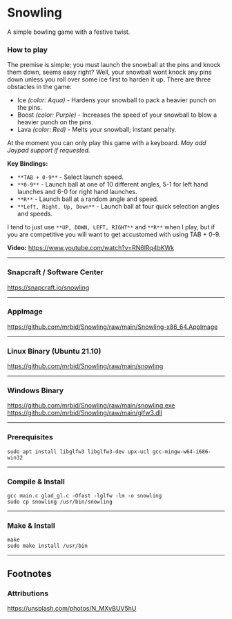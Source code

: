 # Snowling
A simple bowling game with a festive twist.

### How to play

The premise is simple; you must launch the snowball at the pins and knock them down, seems easy right? Well, your snowball wont knock any pins down unless you roll over some ice first to harden it up. There are three obstacles in the game:
* Ice _(color: Aqua)_ - Hardens your snowball to pack a heavier punch on the pins.
* Boost _(color: Purple)_ - Increases the speed of your snowball to blow a heavier punch on the pins.
* Lava _(color: Red)_ - Melts your snowball; instant penalty.

At the moment you can only play this game with a keyboard. _May add Joypad support if requested._

**Key Bindings:**
* `**TAB + 0-9**` - Select launch speed.
* `**0-9**` - Launch ball at one of 10 different angles, 5-1 for left hand launches and 6-0 for right hand launches.
* `**R**` - Launch ball at a random angle and speed.
* `**Left, Right, Up, Down**` - Launch ball at four quick selection angles and speeds.

I tend to just use `**UP, DOWN, LEFT, RIGHT**` and `**R**` when I play, but if you are competitive you will want to get accustomed with using TAB + 0-9.


**Video:** https://www.youtube.com/watch?v=RN6lRq4bKWk

---

### Snapcraft / Software Center
https://snapcraft.io/snowling

---

### AppImage
https://github.com/mrbid/Snowling/raw/main/Snowling-x86_64.AppImage

---

### Linux Binary (Ubuntu 21.10)
https://github.com/mrbid/Snowling/raw/main/snowling

---

### Windows Binary
https://github.com/mrbid/Snowling/raw/main/snowling.exe <br>
https://github.com/mrbid/Snowling/raw/main/glfw3.dll

---

### Prerequisites
`sudo apt install libglfw3 libglfw3-dev upx-ucl gcc-mingw-w64-i686-win32`

---

### Compile & Install
```
gcc main.c glad_gl.c -Ofast -lglfw -lm -o snowling
sudo cp snowling /usr/bin/snowling
```

---

### Make & Install
```
make
sudo make install /usr/bin
```

---

## Footnotes

### Attributions
https://unsplash.com/photos/N_MXyBUV5hU<br>
